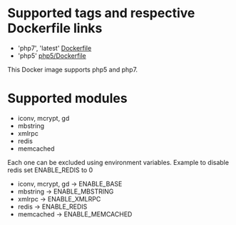 # Supported tags and respective Dockerfile links
- 'php7', 'latest' [Dockerfile](https://github.com/dqrkk/php-fpm/blob/master/Dockerfile)
- 'php5' [php5/Dockerfile](https://github.com/dqrkk/php-fpm/blob/master/php5/Dockerfile)

This Docker image supports php5 and php7.

# Supported modules
- iconv, mcrypt, gd
- mbstring
- xmlrpc
- redis
- memcached

Each one can be excluded using environment variables.
Example to disable redis set ENABLE_REDIS to 0
- iconv, mcrypt, gd -> ENABLE_BASE
- mbstring -> ENABLE_MBSTRING
- xmlrpc -> ENABLE_XMLRPC
- redis -> ENABLE_REDIS
- memcached -> ENABLE_MEMCACHED
